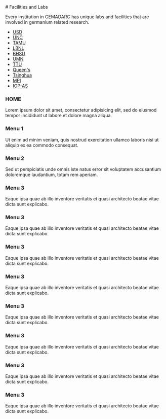 ---
---
<div class="container">
# Facilities and Labs
  <p>Every institution in GEMADARC has unique labs and facilities that are involved in germanium related research. </p>

  <ul class="nav nav-tabs">
    <li class="active"><a data-toggle="tab" href="#home">USD</a></li>
    <li><a data-toggle="tab" href="#menu1">UNC</a></li>
    <li><a data-toggle="tab" href="#menu2">TAMU</a></li>
    <li><a data-toggle="tab" href="#menu3">LBNL</a></li>
	<li><a data-toggle="tab" href="#menu4">BHSU</a></li>
	<li><a data-toggle="tab" href="#menu5">UMN</a></li>
	<li><a data-toggle="tab" href="#menu6">TTU</a></li>
	<li><a data-toggle="tab" href="#menu7">Queen's</a></li>
	<li><a data-toggle="tab" href="#menu8">Tsinghua</a></li>
	<li><a data-toggle="tab" href="#menu9">MPI</a></li>
	<li><a data-toggle="tab" href="#menu10">IOP-AS</a></li>
  </ul>

  <div class="tab-content">
    <div id="home" class="tab-pane fade in active">
      <h3>HOME</h3>
      <p>Lorem ipsum dolor sit amet, consectetur adipisicing elit, sed do eiusmod tempor incididunt ut labore et dolore magna aliqua.</p>
    </div>
    <div id="menu1" class="tab-pane fade">
      <h3>Menu 1</h3>
      <p>Ut enim ad minim veniam, quis nostrud exercitation ullamco laboris nisi ut aliquip ex ea commodo consequat.</p>
    </div>
    <div id="menu2" class="tab-pane fade">
      <h3>Menu 2</h3>
      <p>Sed ut perspiciatis unde omnis iste natus error sit voluptatem accusantium doloremque laudantium, totam rem aperiam.</p>
    </div>
    <div id="menu3" class="tab-pane fade">
      <h3>Menu 3</h3>
      <p>Eaque ipsa quae ab illo inventore veritatis et quasi architecto beatae vitae dicta sunt explicabo.</p>
    </div>
	    <div id="menu4" class="tab-pane fade">
      <h3>Menu 3</h3>
      <p>Eaque ipsa quae ab illo inventore veritatis et quasi architecto beatae vitae dicta sunt explicabo.</p>
    </div>
	    <div id="menu5" class="tab-pane fade">
      <h3>Menu 3</h3>
      <p>Eaque ipsa quae ab illo inventore veritatis et quasi architecto beatae vitae dicta sunt explicabo.</p>
    </div>
	    <div id="menu6" class="tab-pane fade">
      <h3>Menu 3</h3>
      <p>Eaque ipsa quae ab illo inventore veritatis et quasi architecto beatae vitae dicta sunt explicabo.</p>
    </div>
	    <div id="menu7" class="tab-pane fade">
      <h3>Menu 3</h3>
      <p>Eaque ipsa quae ab illo inventore veritatis et quasi architecto beatae vitae dicta sunt explicabo.</p>
    </div>
	    <div id="menu8" class="tab-pane fade">
      <h3>Menu 3</h3>
      <p>Eaque ipsa quae ab illo inventore veritatis et quasi architecto beatae vitae dicta sunt explicabo.</p>
    </div>
	    <div id="menu9" class="tab-pane fade">
      <h3>Menu 3</h3>
      <p>Eaque ipsa quae ab illo inventore veritatis et quasi architecto beatae vitae dicta sunt explicabo.</p>
    </div>
	    <div id="menu10" class="tab-pane fade">
      <h3>Menu 3</h3>
      <p>Eaque ipsa quae ab illo inventore veritatis et quasi architecto beatae vitae dicta sunt explicabo.</p>
    </div>
	
  </div>